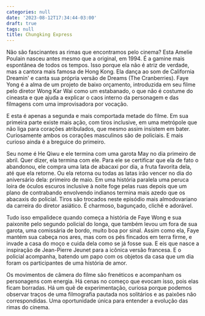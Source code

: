 ```yaml
---
categories: null
date: '2023-08-12T17:34:44-03:00'
draft: true
tags: null
title: Chungking Express
---
```


Não são fascinantes as rimas que encontramos pelo cinema? Esta Amelie Poulain nasceu antes mesmo que a original, em 1994. É a gamine mais espontânea de todos os tempos. Isso porque ela não é atriz de verdade, mas a cantora mais famosa de Hong Kong. Ela dança ao som de California Dreamin' e canta sua própria versão de Dreams (The Cranberries). Faye Yong é a alma de um projeto de baixo orçamento, introduzida em seu filme pelo diretor Wong Kar Wai como um estabanado, o que não é costume do cineasta e que ajuda a explicar o caos interno da personagem e das filmagens com uma improvisadora por vocação.

E esta é apenas a segunda e mais comportada metade do filme. Em sua primeira parte existe mais ação, com tiros inclusive, em uma metrópole que não liga para corações atribulados, que mesmo assim insistem em bater. Curiosamente ambos os corações masculinos são de policiais. E mais curioso ainda é a breguice do primeiro.

Seu nome é He Qiwu e ele termina com uma garota May no dia primeiro de abril. Quer dizer, ela termina com ele. Para ele se certificar que ela de fato o abandonou, ele compra uma lata de abacaxi por dia, a fruta favorita dela, até que ela retorne. Ou ela retorna ou todas as latas irão vencer no dia do aniversário dela: primeiro de maio. Em uma história paralela uma peruca loira de óculos escuros inclusive à noite foge pelas ruas depois que um plano de contrabando envolvendo indianos termina mais azedo que os abacaxis do policial. Tiros são trocados neste episódio mais almodovariano da carreira do diretor asiático. É charmoso, bagunçado, clichê e adorável.

Tudo isso empalidece quando começa a história de Faye Wong e sua paixonite pelo segundo policial do longa, que também levou um fora de sua garota, uma comissária de bordo, muito boa por sinal. Assim como ela, Faye mantém sua cabeça nos ares, mas com os pés fincados em terra firme, e invade a casa do moço e cuida dela como se já fosse sua. E eis que nasce a inspiração de Jean-Pierre Jeunet para a icônica versão francesa. E o policial acompanha, batendo um papo com os objetos da casa que um dia foram os participantes de uma história de amor.

Os movimentos de câmera do filme são frenéticos e acompanham os personagens com energia. Há cenas no começo que evocam isso, pois elas ficam borradas. Há um quê de experimentação, curiosa porque podemos observar traços de uma filmografia pautada nos solitários e as paixões não correspondidas. Uma oportunidade única para entender a evolução das rimas do cinema.